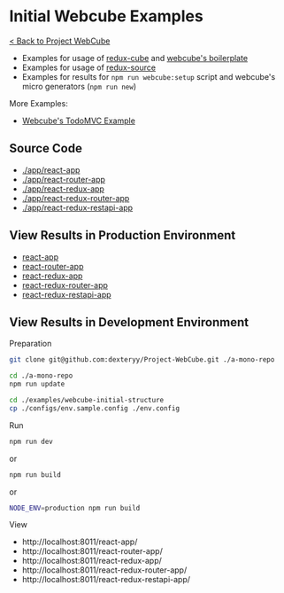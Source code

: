 
# Initial Webcube Examples

[< Back to Project WebCube](https://github.com/dexteryy/Project-WebCube/)

* Examples for usage of [redux-cube](https://github.com/dexteryy/Project-WebCube/tree/master/packages/redux-cube) and [webcube's boilerplate](https://github.com/dexteryy/Project-WebCube/tree/master/packages/webcube/boilerplate)
* Examples for usage of [redux-source](https://github.com/dexteryy/Project-WebCube/tree/master/packages/redux-source)
* Examples for results for `npm run webcube:setup` script and webcube's micro generators (`npm run new`)

More Examples:

* [Webcube's TodoMVC Example](../webcube-todo-app)

## Source Code

* [./app/react-app](./app/react-app)
* [./app/react-router-app](./app/react-router-app)
* [./app/react-redux-app](./app/react-redux-app)
* [./app/react-redux-router-app](./app/react-redux-router-app)
* [./app/react-redux-restapi-app](./app/react-redux-restapi-app)

## View Results in Production Environment

* [react-app](https://app.cubemage.cn/react-app/index.html)
* [react-router-app](https://app.cubemage.cn/react-router-app/index.html)
* [react-redux-app](https://app.cubemage.cn/react-redux-app/index.html)
* [react-redux-router-app](https://app.cubemage.cn/react-redux-router-app/index.html)
* [react-redux-restapi-app](https://app.cubemage.cn/react-redux-restapi-app/index.html)

## View Results in Development Environment

Preparation

```bash
git clone git@github.com:dexteryy/Project-WebCube.git ./a-mono-repo
```

```bash
cd ./a-mono-repo
npm run update
```

```bash
cd ./examples/webcube-initial-structure
cp ./configs/env.sample.config ./env.config
```

Run

```bash
npm run dev
```

or

```bash
npm run build
```

or

```bash
NODE_ENV=production npm run build
```

View

* http://localhost:8011/react-app/
* http://localhost:8011/react-router-app/
* http://localhost:8011/react-redux-app/
* http://localhost:8011/react-redux-router-app/
* http://localhost:8011/react-redux-restapi-app/
